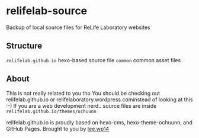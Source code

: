 # relifelab-source
Backup of local source files for ReLife Laboratory websites

## Structure
```relifelab.github.io``` hexo-based source file
```common``` common asset files

## About
This is not really related to you tho
You should be checking out relifelab.github.io or relifelaboratory.wordpress.cominstead of looking at this :-)
If you are a web development nerd.. source files are inside ```relifelab.github.io/themes/ochuunn```

relifelab.github.io is proudly based on hexo-cms, hexo-theme-ochuunn, and GitHub Pages. 
Brought to you by [lee.wp14](https://github.com/leewp14)